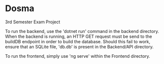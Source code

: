 # Dosma
 
3rd Semester Exam Project


To run the backend, use the 'dotnet run' command in the backend directory.
When the backend is running, an HTTP GET request must be send to the buildDB endpoint in order to build the database. 
Should this fail to work, ensure that an SQLite file, 'db.db' is present in the Backend/API directory.


To run the frontend, simply use 'ng serve' within the Frontend directory.

